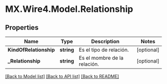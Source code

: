 # MX.Wire4.Model.Relationship
## Properties

Name | Type | Description | Notes
------------ | ------------- | ------------- | -------------
**KindOfRelationship** | **string** | Es el tipo de relación. | [optional] 
**_Relationship** | **string** | Es el mombre de la relación. | [optional] 

[[Back to Model list]](../README.md#documentation-for-models) [[Back to API list]](../README.md#documentation-for-api-endpoints) [[Back to README]](../README.md)

